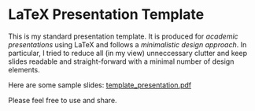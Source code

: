 # LaTeX Presentation Template

This is my standard presentation template. It is produced for *academic presentations* using LaTeX and follows a *minimalistic design approach*. In particular, I tried to reduce all (in my view) unneccessary clutter and keep slides readable and straight-forward with a minimal number of design elements.

Here are some sample slides: <a href="template_presentation.pdf">template_presentation.pdf</a>

Please feel free to use and share.
